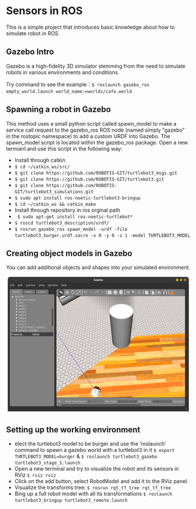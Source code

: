 # Sensors in ROS
This is a simple project that introduces basic knowledge about how to simulate robot in ROS.

## Gazebo Intro
Gazebo is a high-fidelity 3D simulator stemming from the need to simulate robots in various environments and conditions.

Try command to see the example：``$ roslaunch gazebo_ros empty_world.launch world_name:=worlds/cafe.world``


## Spawning a robot in Gazebo
This method uses a small python script called spawn_model to make a service call request to the
gazebo_ros ROS node (named simply "gazebo" in the rostopic namespace) to add a custom URDF
into Gazebo. The spawn_model script is located within the gazebo_ros package. Open a new
termianl and use this script in the following way:

- Install through catkin
- ``$ cd ~/catkin_ws/src/``
- ``$ git clone https://github.com/ROBOTIS-GIT/turtlebot3_msgs.git``
- ``$ git clone https://github.com/ROBOTIS-GIT/turtlebot3.git``
- ``$ git clone https://github.com/ROBOTIS-GIT/turtlebot3_simulations.git``
- ``$ sudo apt install ros-noetic-turtlebot3-bringup``
- ``$ cd ~/catkin_ws && catkin_make``
- Install through repository in ros orginal path
- `` $ sudo apt-get install ros-noetic-turtlebot*``
- ``$ roscd turtlebot3_description/urdf/``
- ``$ rosrun gazebo_ros spawn_model -urdf -file turtlebot3_burger.urdf.xacro -x 0 -y 0 -z 1 -model TURTLEBOT3_MODEL``

## Creating object models in Gazebo
You can add additional objects and shapes into your simulated environment.

![Figure](https://github.com/HaokunFeng/Robotics_Sensing_Mobility/blob/main/1_Sensors_in_ROS/assets/Figure_4.png)

## Setting up the working environment
- elect the turtlebot3 model to be burger and use the ’roslaunch’ command to spawn a gazebo
world with a turtlebot3 in it ``$ export TURTLEBOT3_MODEL=burger`` & ``$ roslaunch turtlebot3_gazebo turtlebot3_stage_1.launch``
- Open a new terminal and try to visualize the robot and its sensors in RViz ``$ rviz rviz``
- Click on the add button, select RobotModel and add it to the RViz panel.
- Visualize the transforms tree: ``$ rosrun rqt_tf_tree rqt_tf_tree``
- Bing up a full robot model with all its transformations ``$ roslaunch turtlebot3_bringup turtlebot3_remote.launch``